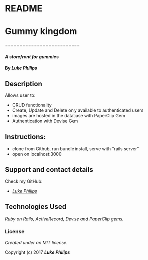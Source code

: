 # README

# Gummy kingdom
==========================

#### _A storefront for gummies_

#### By _**Luke Philips**_

## Description

Allows user to:
* CRUD functionality
* Create, Update and Delete only available to authenticated users
* images are hosted in the database with PaperClip Gem
* Authentication with Devise Gem

## Instructions:

* clone from Github, run bundle install, serve with "rails server"
* open on localhost:3000


## Support and contact details

Check my GitHub:
* _[Luke Philips](https://github.com/lukeephilips)_

## Technologies Used

_Ruby on Rails, ActiveRecord, Devise and PaperClip gems._

### License

*Created under an MIT license.*

Copyright (c) 2017 **_Luke Philips_**
